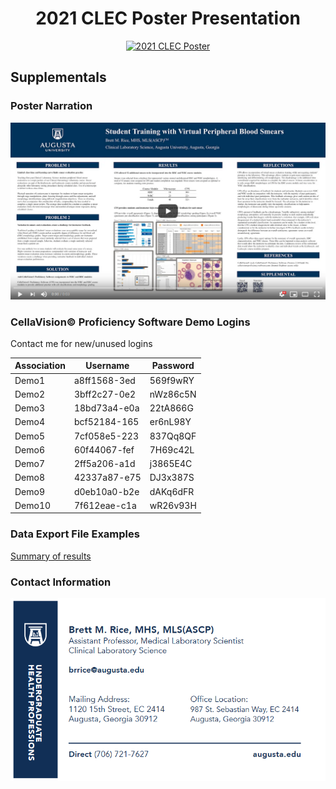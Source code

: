 <div align="center">  

# 2021 CLEC Poster Presentation

<a href="2021_CLEC_Poster.pdf">![2021 CLEC Poster](../2021_CLEC_Poster.png)</a>
  
</div> 


## Supplementals

### Poster Narration

<div align="center">  
  
<a href="https://youtu.be/yWh9SCFhIjU">![Supplemental narration posted on YouTube](./2021_Poster_Supplemental_Narration.png)</a>
  
</div>

  
### CellaVision&copy; Proficiency Software Demo Logins 

Contact me for new/unused logins

<div align="center">  
  
Association | Username | Password
----------- | -------- | ---------
Demo1 | a8ff1568-3ed | 569f9wRY
Demo2 | 3bff2c27-0e2 | nWz86c5N
Demo3 | 18bd73a4-e0a | 22tA866G
Demo4 | bcf52184-165 | er6nL98Y
Demo5 | 7cf058e5-223 | 837Qq8QF
Demo6 | 60f44067-fef | 7H69c42L
Demo7 | 2ff5a206-a1d | j3865E4C
Demo8 | 42337a87-e75 | DJ3x387S
Demo9 | d0eb10a0-b2e | dAKq6dFR
Demo10 | 7f612eae-c1a | wR26v93H

</div>
  
 
### Data Export File Examples

[Summary of results]()

### Contact Information

<div align="center">  
  
<a href="mailto:brrice@augusta.edu">![Business Card](./Business_Card.png)</a>
  
</div>
